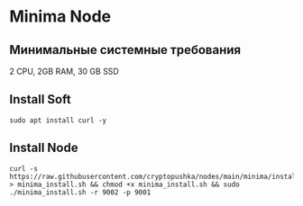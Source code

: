 # Minima Node
## Минимальные системные требования 

2 CPU, 2GB RAM, 30 GB SSD


## Install Soft
```
sudo apt install curl -y
```


## Install Node
```
curl -s https://raw.githubusercontent.com/cryptopushka/nodes/main/minima/install.sh > minima_install.sh && chmod +x minima_install.sh && sudo ./minima_install.sh -r 9002 -p 9001
```